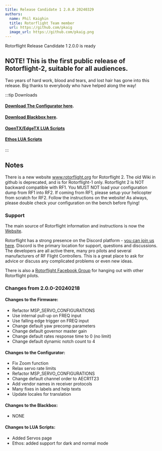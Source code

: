 ```yaml
---
title: Release Candidate 1 2.0.0 20240329
authors:
  name: Phil Kaighin
  title: Rotorflight Team member
  url: https://github.com/pkaig
  image_url: https://github.com/pkaig.png
---
```


Rotorflight Release Candidate 1 2.0.0 is ready

## NOTE! This is the first public release of Rotorflight-2, suitable for all audiences.

Two years of hard work, blood and tears, and lost hair has gone into this release. Big thanks to everybody who have helped along the way!

:::tip Downloads 
#### [Download The Configurator here](https://github.com/rotorflight/rotorflight-configurator/releases/tag/release/2.0.0-RC1).  
#### [Download Blackbox here](https://github.com/rotorflight/rotorflight-blackbox/releases/tag/release/2.0.0-RC1).  
#### [OpenTX/EdgeTX LUA Scripts](https://github.com/rotorflight/rotorflight-lua-scripts/releases/tag/release/2.0.0-RC1)  
#### [Ethos LUA Scripts](https://github.com/rotorflight/rotorflight-lua-ethos/releases/tag/release/2.0.0-RC1)
:::

## Notes
There is a new website www.rotorflight.org for Rotorflight 2. The old Wiki in github is deprecated, and is for Rotorflight-1 only. Rotorflight 2 is NOT backward compatible with RF1. You MUST NOT load your configuration dump from RF1 into RF2. If coming from RF1, please setup your helicopter from scratch for RF2. Follow the instructions on the website! As always, please double check your configuration on the bench before flying!

### Support
The main source of Rotorflight information and instructions is now the [Website](https://www.rotorflight.org).

Rotorflight has a strong presence on the Discord platform - [you can join us here](https://discord.gg/6QUySXdEvd). Discord is the primary location for support, questions and discussions. The developers are all active there, many pro pilots and several manufacturers of RF Flight Controllers. This is a great place to ask for advice or discuss any complicated problems or even new ideas.

There is also a [Rotorflight Facebook Group](https://www.facebook.com/groups/876445460825093/) for hanging out with other Rotorflight pilots. 

### Changes from 2.0.0-20240218

#### Changes to the Firmware:
* Refactor MSP_SERVO_CONFIGURATIONS
* Use internal pull-up on FREQ input
* Use falling edge trigger on FREQ input
* Change default yaw precomp parameters
* Change default governor master gain
* Change default rates response time to 0 (no limit)
* Change default dynamic notch count to 4

#### Changes to the Configurator:
* Fix Zoom function
* Relax servo rate limits
* Refactor MSP_SERVO_CONFIGURATIONS
* Change default channel order to AECR1T23
* Add vendor names in receiver protocols
* Many fixes in labels and help texts
* Update locales for translation

#### Changes to the Blackbox:
* NONE

#### Changes to LUA Scripts:
* Added Servos page
* Ethos: added support for dark and normal mode
